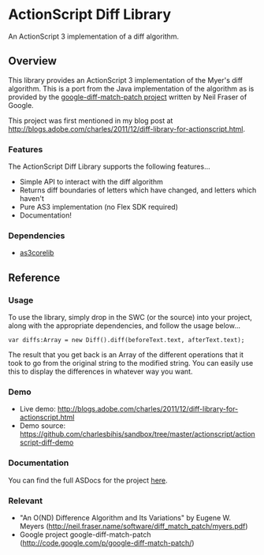 # ActionScript Diff Library

An ActionScript 3 implementation of a diff algorithm.

## Overview

This library provides an ActionScript 3 implementation of the Myer's diff algorithm.  This is a port from the Java implementation of the algorithm as is provided by the [google-diff-match-patch project](http://code.google.com/p/google-diff-match-patch/) written by Neil Fraser of Google.

This project was first mentioned in my blog post at http://blogs.adobe.com/charles/2011/12/diff-library-for-actionscript.html.

### Features

The ActionScript Diff Library supports the following features...

* Simple API to interact with the diff algorithm
* Returns diff boundaries of letters which have changed, and letters which haven't
* Pure AS3 implementation (no Flex SDK required)
* Documentation!

### Dependencies

* [as3corelib](https://github.com/mikechambers/as3corelib)

## Reference

### Usage

To use the library, simply drop in the SWC (or the source) into your project, along with the appropriate dependencies, and follow the usage below...

	var diffs:Array = new Diff().diff(beforeText.text, afterText.text);

The result that you get back is an Array of the different operations that it took to go from the original string to the modified string. You can easily use this to display the differences in whatever way you want.

### Demo

* Live demo: http://blogs.adobe.com/charles/2011/12/diff-library-for-actionscript.html
* Demo source: https://github.com/charlesbihis/sandbox/tree/master/actionscript/actionscript-diff-demo

### Documentation

You can find the full ASDocs for the project [here](http://charlesbihis.github.com/actionscript-diff/docs/).

### Relevant

* "An O(ND) Difference Algorithm and Its Variations" by Eugene W. Meyers (http://neil.fraser.name/software/diff_match_patch/myers.pdf)
* Google project google-diff-match-patch (http://code.google.com/p/google-diff-match-patch/)